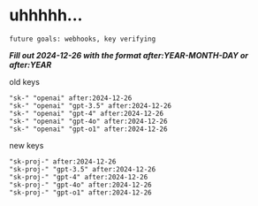 # uhhhhh...

`future goals: webhooks, key verifying`



***Fill out 2024-12-26 with the format after:YEAR-MONTH-DAY or after:YEAR***

old keys
```
"sk-" "openai" after:2024-12-26
"sk-" "openai" "gpt-3.5" after:2024-12-26
"sk-" "openai" "gpt-4" after:2024-12-26
"sk-" "openai" "gpt-4o" after:2024-12-26
"sk-" "openai" "gpt-o1" after:2024-12-26
```

new keys
```
"sk-proj-" after:2024-12-26
"sk-proj-" "gpt-3.5" after:2024-12-26
"sk-proj-" "gpt-4" after:2024-12-26
"sk-proj-" "gpt-4o" after:2024-12-26
"sk-proj-" "gpt-o1" after:2024-12-26
```
